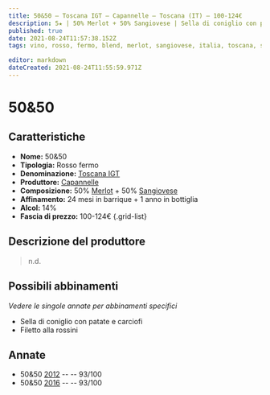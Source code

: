 ```yaml
---
title: 50&50 – Toscana IGT – Capannelle – Toscana (IT) – 100-124€
description: 5★ | 50% Merlot + 50% Sangiovese | Sella di coniglio con patate e carciofi – Filetto alla rossini
published: true
date: 2021-08-24T11:57:38.152Z
tags: vino, rosso, fermo, blend, merlot, sangiovese, italia, toscana, sella di coniglio con patate e carciofi, filetto alla rossini, 100-124€, 5 stelle

editor: markdown
dateCreated: 2021-08-24T11:55:59.971Z
---
```


# 50&50

## Caratteristiche
- **Nome:** 50&50
- **Tipologia:** Rosso fermo
- **Denominazione:** [Toscana IGT](/denominazioni/Italia/Toscana/IGT/Toscana)
- **Produttore:** [Capannelle](/produttori/Italia/Toscana/Capannelle) 
- **Composizione:** 50% [Merlot](/vitigni/Francia/bacca-nera/merlot) + 50% [Sangiovese](/vitigni/Italia/bacca-nera/sangiovese)  
- **Affinamento:** 24 mesi in barrique + 1 anno in bottiglia
- **Alcol:** 14%
- **Fascia di prezzo:** 100-124€
{.grid-list}

## Descrizione del produttore

> n.d.


## Possibili abbinamenti
*Vedere le singole annate per abbinamenti specifici*

- Sella di coniglio con patate e carciofi
- Filetto alla rossini

## Annate
- 50&50 [2012](vini/Italia/Toscana/Capannelle/50&50/2012) -- <span class="star-5"></span> -- 93/100
- 50&50 [2016](vini/Italia/Toscana/Capannelle/50&50/2016) -- <span class="star-5"></span> -- 93/100 
